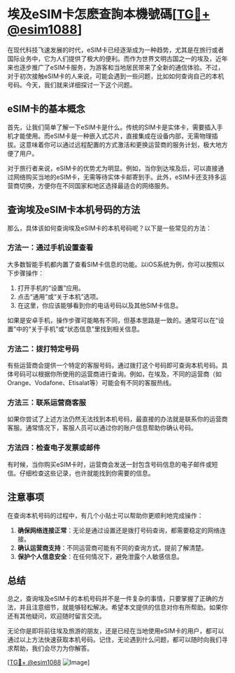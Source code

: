 # 埃及eSIM卡怎麽查詢本機號碼[[TG💪+ @esim1088](https://t.me/s/esim1088)]

在现代科技飞速发展的时代，eSIM卡已经逐渐成为一种趋势，尤其是在旅行或者国际业务中，它为人们提供了极大的便利。而作为世界文明古国之一的埃及，近年来也逐步推广了eSIM卡服务，为游客和当地居民带来了全新的通信体验。不过，对于初次接触eSIM卡的人来说，可能会遇到一些问题，比如如何查询自己的本机号码。今天，我们就来详细探讨一下这个问题。

## eSIM卡的基本概念

首先，让我们简单了解一下eSIM卡是什么。传统的SIM卡是实体卡，需要插入手机才能使用。而eSIM卡是一种嵌入式芯片，直接集成在设备内部，无需物理插拔。这意味着你可以通过远程配置的方式激活和更换运营商的服务计划，极大地方便了用户。

对于旅行者来说，eSIM卡的优势尤为明显。例如，当你到达埃及后，可以直接通过网络购买当地的eSIM卡，无需等待实体卡邮寄到手。此外，eSIM卡还支持多运营商切换，方便你在不同国家和地区选择最适合的网络服务。

## 查询埃及eSIM卡本机号码的方法

那么，具体该如何查询埃及eSIM卡的本机号码呢？以下是一些常见的方法：

### 方法一：通过手机设置查看

大多数智能手机都内置了查看SIM卡信息的功能。以iOS系统为例，你可以按照以下步骤操作：

1. 打开手机的“设置”应用。
2. 点击“通用”或“关于本机”选项。
3. 在这里，你应该能够看到你的电话号码以及其他SIM卡信息。

如果是安卓手机，操作步骤可能略有不同，但基本思路是一致的。通常可以在“设置”中的“关于手机”或“状态信息”里找到相关信息。

### 方法二：拨打特定号码

有些运营商会提供一个特定的客服号码，通过拨打这个号码即可查询本机号码。具体号码可以根据你所使用的运营商进行查询。例如，在埃及，不同的运营商（如Orange、Vodafone、Etisalat等）可能会有不同的客服热线。

### 方法三：联系运营商客服

如果你尝试了上述方法仍然无法找到本机号码，最直接的办法就是联系你的运营商客服。通常情况下，客服人员可以通过你的账户信息帮助你确认号码。

### 方法四：检查电子发票或邮件

有时候，当你购买eSIM卡时，运营商会发送一封包含号码信息的电子邮件或短信。仔细检查这些记录，也许就能找到你需要的信息。

## 注意事项

在查询本机号码的过程中，有几个小贴士可以帮助你更顺利地完成操作：

1. **确保网络连接正常**：无论是通过设置还是拨打号码查询，都需要稳定的网络连接。
2. **确认运营商支持**：不同运营商可能有不同的查询方式，提前了解清楚。
3. **保护个人信息安全**：在任何情况下，避免泄露个人敏感信息。

## 总结

总之，查询埃及eSIM卡的本机号码并不是一件复杂的事情，只要掌握了正确的方法，并且注意细节，就能够轻松解决。希望本文提供的信息对你有所帮助。如果你还有其他疑问，欢迎随时留言交流。

无论你是即将前往埃及旅游的朋友，还是已经在当地使用eSIM卡的用户，都可以通过以上方法快速获取本机号码。记住，无论遇到什么问题，都可以随时向我们寻求帮助，我们会尽力为你解答。

[[TG💪+ @esim1088](https://t.me/s/esim1088) ![Image](https://i.postimg.cc/4NQfJmqS/Snipaste-2025-05-13-00-14-12.png)]